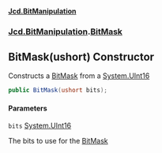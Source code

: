 #### [Jcd.BitManipulation](index.md 'index')

### [Jcd.BitManipulation](Jcd.BitManipulation 'Jcd.BitManipulation').[BitMask](Jcd.BitManipulation.BitMask 'Jcd.BitManipulation.BitMask')

## BitMask(ushort) Constructor

Constructs a [BitMask](Jcd.BitManipulation.BitMask 'Jcd.BitManipulation.BitMask') from a [System.UInt16](https://docs.microsoft.com/en-us/dotnet/api/System.UInt16 'System.UInt16')

```csharp
public BitMask(ushort bits);
```

#### Parameters

<a name='Jcd.BitManipulation.BitMask.BitMask(ushort).bits'></a>

`bits` [System.UInt16](https://docs.microsoft.com/en-us/dotnet/api/System.UInt16 'System.UInt16')

The bits to use for the [BitMask](Jcd.BitManipulation.BitMask 'Jcd.BitManipulation.BitMask')